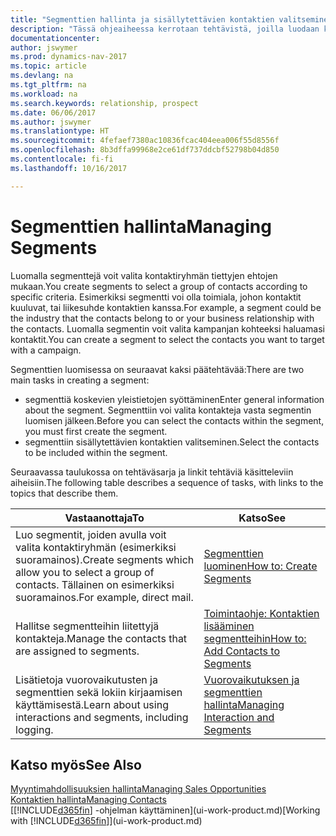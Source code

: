 ```yaml
---
title: "Segmenttien hallinta ja sisällytettävien kontaktien valitseminen"
description: "Tässä ohjeaiheessa kerrotaan tehtävistä, joilla luodaan kontaktiryhmät tiettyjen ehtojen mukaan valitseva segmentti. Kyse voi olla esimerkiksi tietyn kohdetoimialan kontaktit."
documentationcenter: 
author: jswymer
ms.prod: dynamics-nav-2017
ms.topic: article
ms.devlang: na
ms.tgt_pltfrm: na
ms.workload: na
ms.search.keywords: relationship, prospect
ms.date: 06/06/2017
ms.author: jswymer
ms.translationtype: HT
ms.sourcegitcommit: 4fefaef7380ac10836fcac404eea006f55d8556f
ms.openlocfilehash: 8b3dffa99968e2ce61df737ddcbf52798b04d850
ms.contentlocale: fi-fi
ms.lasthandoff: 10/16/2017

---
```

# <a name="managing-segments"></a><span data-ttu-id="a5a68-103">Segmenttien hallinta</span><span class="sxs-lookup"><span data-stu-id="a5a68-103">Managing Segments</span></span>
<span data-ttu-id="a5a68-104">Luomalla segmenttejä voit valita kontaktiryhmän tiettyjen ehtojen mukaan.</span><span class="sxs-lookup"><span data-stu-id="a5a68-104">You create segments to select a group of contacts according to specific criteria.</span></span> <span data-ttu-id="a5a68-105">Esimerkiksi segmentti voi olla toimiala, johon kontaktit kuuluvat, tai liikesuhde kontaktien kanssa.</span><span class="sxs-lookup"><span data-stu-id="a5a68-105">For example, a segment could be the industry that the contacts belong to or your business relationship with the contacts.</span></span> <span data-ttu-id="a5a68-106">Luomalla segmentin voit valita kampanjan kohteeksi haluamasi kontaktit.</span><span class="sxs-lookup"><span data-stu-id="a5a68-106">You can create a segment to select the contacts you want to target with a campaign.</span></span>

<span data-ttu-id="a5a68-107">Segmenttien luomisessa on seuraavat kaksi päätehtävää:</span><span class="sxs-lookup"><span data-stu-id="a5a68-107">There are two main tasks in creating a segment:</span></span>

* <span data-ttu-id="a5a68-108">segmenttiä koskevien yleistietojen syöttäminen</span><span class="sxs-lookup"><span data-stu-id="a5a68-108">Enter general information about the segment.</span></span> <span data-ttu-id="a5a68-109">Segmenttiin voi valita kontakteja vasta segmentin luomisen jälkeen.</span><span class="sxs-lookup"><span data-stu-id="a5a68-109">Before you can select the contacts within the segment, you must first create the segment.</span></span>
* <span data-ttu-id="a5a68-110">segmenttiin sisällytettävien kontaktien valitseminen.</span><span class="sxs-lookup"><span data-stu-id="a5a68-110">Select the contacts to be included within the segment.</span></span>

<span data-ttu-id="a5a68-111">Seuraavassa taulukossa on tehtäväsarja ja linkit tehtäviä käsitteleviin aiheisiin.</span><span class="sxs-lookup"><span data-stu-id="a5a68-111">The following table describes a sequence of tasks, with links to the topics that describe them.</span></span> 

| <span data-ttu-id="a5a68-112">Vastaanottaja</span><span class="sxs-lookup"><span data-stu-id="a5a68-112">To</span></span> | <span data-ttu-id="a5a68-113">Katso</span><span class="sxs-lookup"><span data-stu-id="a5a68-113">See</span></span> |
| --- | --- |
| <span data-ttu-id="a5a68-114">Luo segmentit, joiden avulla voit valita kontaktiryhmän (esimerkiksi suoramainos).</span><span class="sxs-lookup"><span data-stu-id="a5a68-114">Create segments which allow you to select a group of contacts.</span></span> <span data-ttu-id="a5a68-115">Tällainen on esimerkiksi suoramainos.</span><span class="sxs-lookup"><span data-stu-id="a5a68-115">For example, direct mail.</span></span> |[<span data-ttu-id="a5a68-116">Segmenttien luominen</span><span class="sxs-lookup"><span data-stu-id="a5a68-116">How to: Create Segments</span></span>](marketing-how-create-segment.md) |
| <span data-ttu-id="a5a68-117">Hallitse segmentteihin liitettyjä kontakteja.</span><span class="sxs-lookup"><span data-stu-id="a5a68-117">Manage the contacts that are assigned to segments.</span></span> |[<span data-ttu-id="a5a68-118">Toimintaohje: Kontaktien lisääminen segmentteihin</span><span class="sxs-lookup"><span data-stu-id="a5a68-118">How to: Add Contacts to Segments</span></span>](marketing-add-contact-segment.md) |
| <span data-ttu-id="a5a68-119">Lisätietoja vuorovaikutusten ja segmenttien sekä lokiin kirjaamisen käyttämisestä.</span><span class="sxs-lookup"><span data-stu-id="a5a68-119">Learn about using interactions and segments, including logging.</span></span> |[<span data-ttu-id="a5a68-120">Vuorovaikutuksen ja segmenttien hallinta</span><span class="sxs-lookup"><span data-stu-id="a5a68-120">Managing Interaction and Segments</span></span>](marketing-interaction-segments.md) |

## <a name="see-also"></a><span data-ttu-id="a5a68-121">Katso myös</span><span class="sxs-lookup"><span data-stu-id="a5a68-121">See Also</span></span>
[<span data-ttu-id="a5a68-122">Myyntimahdollisuuksien hallinta</span><span class="sxs-lookup"><span data-stu-id="a5a68-122">Managing Sales Opportunities</span></span>](marketing-manage-sales-opportunities.md)  
[<span data-ttu-id="a5a68-123">Kontaktien hallinta</span><span class="sxs-lookup"><span data-stu-id="a5a68-123">Managing Contacts</span></span>](marketing-contacts.md)  
<span data-ttu-id="a5a68-124">[[!INCLUDE[d365fin](includes/d365fin_md.md)] -ohjelman käyttäminen](ui-work-product.md)</span><span class="sxs-lookup"><span data-stu-id="a5a68-124">[Working with [!INCLUDE[d365fin](includes/d365fin_md.md)]](ui-work-product.md)</span></span>

